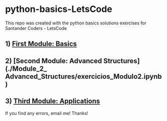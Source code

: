 # python-basics-LetsCode

This repo was created with the python basics solutions exercises for Santander Coders - LetsCode

## 1) [First Module: Basics](./Module_1_Basics/exercicios_Modulo1.ipynb)
## 2) [Second Module: Advanced Structures](./Module_2_ Advanced_Structures/exercicios_Modulo2.ipynb)
## 3) [Third Module: Applications](./Module_3_Applications/exercicios_Modulo3.ipynb)

If you find any errors, email me! Thanks!
